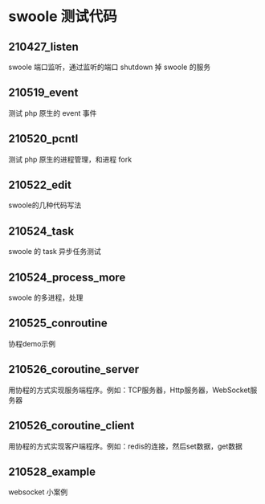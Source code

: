 # swoole 测试代码

## 210427_listen

swoole 端口监听，通过监听的端口 shutdown 掉 swoole 的服务

## 210519_event

测试 php 原生的 event 事件

## 210520_pcntl

测试 php 原生的进程管理，和进程 fork

## 210522_edit

swoole的几种代码写法

## 210524_task

swoole 的 task 异步任务测试

## 210524_process_more

swoole 的多进程，处理

## 210525_conroutine

协程demo示例

## 210526_coroutine_server

用协程的方式实现服务端程序。例如：TCP服务器，Http服务器，WebSocket服务器

## 210526_coroutine_client

用协程的方式实现客户端程序。例如：redis的连接，然后set数据，get数据

## 210528_example

websocket 小案例

